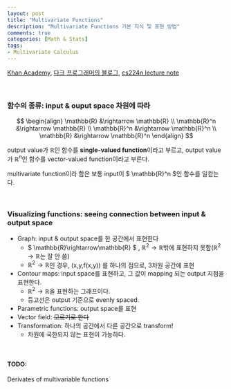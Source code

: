 ```yaml
---
layout: post
title: "Multivariate Functions"
description: "Multivariate Functions 기본 지식 및 표현 방법" 
comments: true
categories: [Math & Stats]
tags:
- Multivariate Calculus
---
```




[Khan Academy](https://www.khanacademy.org/math/multivariable-calculus), [다크 프로그래머의 블로그](http://darkpgmr.tistory.com/132), [cs224n lecture note](https://web.stanford.edu/class/cs224n/readings/gradient-notes.pdf)

<br>

### 함수의 종류: input & ouput space 차원에 따라

$$
\begin{align}
\mathbb{R} &\rightarrow \mathbb{R} \\
\mathbb{R}^n &\rightarrow \mathbb{R} \\
\mathbb{R}^n &\rightarrow \mathbb{R}^n \\
\mathbb{R} &\rightarrow \mathbb{R}^n
\end{align}
$$

output value가 $\mathbb{R}$인 함수를 **single-valued function**이라고 부르고, output value가 $\mathbb{R}^n$인 함수를 vector-valued function이라고 부른다.

multivariate function이라 함은 보통 input이 $ \mathbb{R}^n $인 함수를 일컫는다.

<br>

### Visualizing functions: seeing connection between input & output space

- Graph: input & output space를 한 공간에서 표현한다
  - $ \mathbb{R}\rightarrow\mathbb{R} $ , $\mathbb{R}^2 \rightarrow \mathbb{R}$밖에 표현하지 못함($\mathbb{R}^2 \rightarrow \mathbb{R}$는 잘 안 씀)
  - $\mathbb{R}^2 \rightarrow \mathbb{R}$인 경우, (x,y,f(x,y)) 를 하나의 점으로, 3차원 공간에 표현
- Contour maps: input space를 표현하고, 그 값이 mapping 되는 output 지점을 표현한다.
  - $\mathbb{R}^2 \rightarrow \mathbb{R}$을 표현하는 그래프이다. 
  - 등고선은 output 기준으로 evenly spaced. 
- Parametric functions: output space를 표현
- Vector field: ~~모르기로 한다~~
- Transformation: 하나의 공간에서 다른 공간으로 transform!
  - 차원에 국한되지 않는 표현이 가능하다. 

<br>

#### TODO:

Derivates of multivariable functions


















